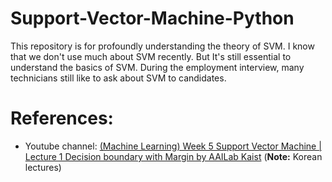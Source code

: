 # Support-Vector-Machine-Python
This repository is for profoundly understanding the theory of SVM. I know that we don't use much about SVM recently. But It's still essential to understand the basics of SVM. During the employment interview, many technicians still like to ask about SVM to candidates.

# References:
- Youtube channel: [(Machine Learning) Week 5 Support Vector Machine | Lecture 1 Decision boundary with Margin by AAILab Kaist](https://www.youtube.com/watch?v=hK7vNvyCXWc&list=PLWXuMrSXSChucCUQ_jOhehG9YEYy78Bj-) (**Note:** Korean lectures)
